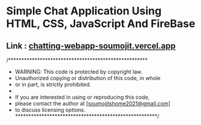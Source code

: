 # Simple Chat Application Using HTML, CSS, JavaScript And FireBase

## Link : [chatting-webapp-soumojit.vercel.app](chatting-webapp-soumojit.vercel.app)

/*****************************************************
 * WARNING: This code is protected by copyright law.
 * Unauthorized copying or distribution of this code, in whole
 * or in part, is strictly prohibited.
 *
 * If you are interested in using or reproducing this code,
 * please contact the author at [soumojitshome2021@gmail.com]
 * to discuss licensing options.
 ******************************************************/
